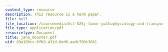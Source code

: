 ```yaml
---
content_type: resource
description: This resource is a term paper.
file: null
file_location: /coursemedia/hst-525j-tumor-pathophysiology-and-transport-phenomena-fall-2005/89a108cc6fb9431d0ed0aadc700c3861_jana_mooster.pdf
file_type: application/pdf
resourcetype: Document
title: jana_mooster.pdf
uid: 89a108cc-6fb9-431d-0ed0-aadc700c3861
---
```

